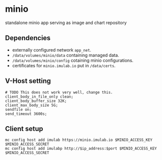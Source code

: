 # minio

standalone minio app serving as image and chart repository

## Dependencies

- externally configured network `app_net`.
- `/data/volumes/minio/data` containing managed data.
- `/data/volumes/minio/config` cotaining minio configurations.
- certificates for `minio.imulab.io` put in `/data/certs`.

## V-Host setting

```
# TODO This does not work very well, change this.
client_body_in_file_only clean;
client_body_buffer_size 32K;
client_max_body_size 5G;
sendfile on;
send_timeout 3600s;
```

## Client setup

```
mc config host add imulab https://minio.imulab.io $MINIO_ACCESS_KEY $MINIO_ACCESS_SECRET
mc config host add imulabp http://$ip_address:$port $MINIO_ACCESS_KEY $MINIO_ACCESS_SECRET
```